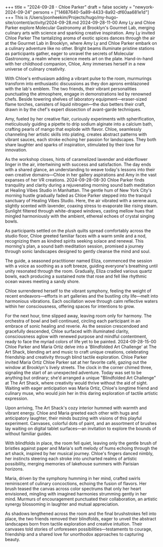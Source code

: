 +++
title = "2024-09-28 - Chloe Parker"
draft = false
society = "newyork-2024-09-24"
persons = ["14687640-5a89-4433-8a92-df60aa681e1d"]
+++
This is /Users/joonheekim/Projects/hugo/my-hugo-site/content/activity/2024-09-28.md
2024-09-28-11-00
Amy Ly and Chloe Parker explore Molecular Gastronomy at Brooklyn's Gourmet Lab, merging culinary arts with science and sparking creative inspiration.
Amy Ly invited Chloe Parker
The tantalizing aroma of exotic spices dances through the air at the Gourmet Lab in Brooklyn, where Amy Ly and Chloe Parker embark on a culinary adventure like no other. Bright beams illuminate pristine stations as participants gather, eager to unravel the secrets of Molecular Gastronomy, a realm where science meets art on the plate. Hand-in-hand with her childhood companion, Chloe, Amy immerses herself in a new universe of culinary creativity.

With Chloe's enthusiasm adding a vibrant pulse to the room, murmurings transform into enthusiastic discussions as they don aprons emblazoned with the lab's emblem. The two friends, their vibrant personalities punctuating the atmosphere, engage in demonstrations led by renowned chefs. Beside towering shelves of laboratory equipment—eraser-sized flame torches, canisters of liquid nitrogen—the duo betters their craft, drawn in by the chef's expert dissection of avant-garde techniques.

Amy, fueled by her creative flair, curiously experiments with spherification, meticulously guiding a pipette to drip sodium alginate into a calcium bath, crafting pearls of mango that explode with flavor. Chloe, seamlessly channeling her artistic skills into plating, creates abstract patterns with vibrant sauces, each stroke echoing her passion for landscapes. They both share laughter and sparks of inspiration, stimulated by their love for innovation.

As the workshop closes, hints of caramelized lavender and elderflower linger in the air, intertwining with success and satisfaction. The day ends with a shared glance, an understanding to weave today's lessons into their own creative domains—Chloe in her gallery aspirations and Amy in the vast expanses of her VR creations.
2024-09-28-08-30
Chloe Parker finds tranquility and clarity during a rejuvenating morning sound bath meditation at Healing Vibes Studio in Manhattan.
The gentle hum of New York City's morning hustle gradually faded as Chloe Parker stepped into the tranquil sanctuary of Healing Vibes Studio. Here, the air vibrated with a serene aura, slightly scented with lavender, coaxing stress to evaporate like rising steam. Sunlight filtered through white-draped windows, casting mellow hues that mingled harmoniously with the ambient, ethereal echoes of crystal singing bowls.

As participants settled on the plush quilts spread comfortably across the studio floor, Chloe greeted familiar faces with a warm smile and a nod, recognizing them as kindred spirits seeking solace and renewal. This morning's plan, a sound bath meditation session, promised a journey through sonic landscapes designed to gently cleanse the mind and soul.

The guide, a seasoned practitioner named Eliza, commenced the session with a voice as soothing as a soft breeze, guiding everyone's breathing until unity resonated through the room. Gradually, Eliza cradled various quartz bowls, each producing a sustained note that rose and fell like rhythmic ocean waves meeting a sandy shore.

Chloe surrendered herself to the vibrant symphony, feeling the weight of recent endeavors—efforts in art galleries and the bustling city life—melt into harmonious vibrations. Each oscillation wove through calm reflective waters within her consciousness, offering spaces for intentions to grow.

For the next hour, time slipped away, leaving room only for harmony. The orchestra of bowl and bell continued, circling each participant in an embrace of sonic healing and reverie. As the session crescendoed and gracefully descended, Chloe surfaced with illuminated clarity, consciousness aglow with renewed purpose and mindful contentment, ready to face the myriad colors of life yet to be painted.
2024-09-28-15-00
Chloe Parker and Maria Ortiz delve into a 'Blindfolded Art Challenge' at The Art Shack, blending art and music to craft unique creations, celebrating friendship and creativity through blind tactile exploration.
Chloe Parker invited Maria Ortiz
Chloe Parker sat at her favorite café, gazing out the window at Brooklyn's lively streets. The clock in the corner chimed three, signaling the start of an unexpected adventure. Today was set to be anything but ordinary; she'd arranged a unique "Blindfolded Art Challenge" at The Art Shack, where creativity would thrive without the aid of sight. Waiting with eager anticipation was Maria Ortiz, Chloe's longtime friend and culinary muse, who would join her in this daring exploration of tactile artistic expression.

Upon arriving, The Art Shack's cozy interior hummed with warmth and vibrant energy. Chloe and Maria greeted each other with hugs and anticipatory laughter, their minds buzzing with visions of this playful experiment. Canvases, colorful dots of paint, and an assortment of brushes lay waiting on digital tablet surfaces—an invitation to explore the bounds of without familiar guides.

With blindfolds in place, the room fell quiet, leaving only the gentle brush of bristles against paper and Maria's soft melody of hums echoing through the art shack, inspired by her musical journey. Chloe's fingers danced nimbly, her instincts steering each stroke into uncharted realms of artistic possibility, merging memories of lakehouse summers with Parisian horizons.

Maria, driven by the symphony humming in her mind, crafted swirls reminiscent of culinary concoctions, echoing the fusion of flavors. Her brush teased the canvas across color spectrums that only her heart envisioned, mingling with imagined harmonies strumming gently in her mind. Murmurs of encouragement punctuated their collaboration, an artistic synergy blossoming in laughter and mutual appreciation.

As shadows lengthened across the room and the final brushstrokes fell into place, the two friends removed their blindfolds, eager to unveil the abstract landscapes born from tactile exploration and creative intuition. Their canvases told stories of unforeseen possibilities—testaments to courage, friendship and a shared love for unorthodox approaches to capturing beauty.
